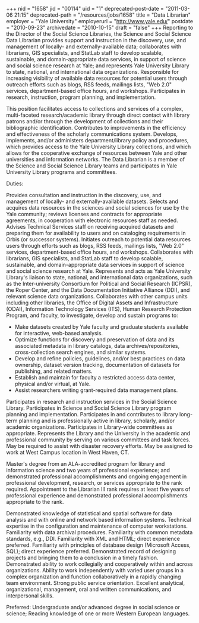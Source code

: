 +++
nid = "1658"
jid = "00114"
uid = "1"
deprecated-post-date = "2011-03-06 21:15"
deprecated-path = "/resources/jobs/1658"
title = "Data Librarian"
employer = "Yale University"
employerurl = "http://www.yale.edu/"
postdate = "2010-09-23"
archivedate = "2010-10-15"
draft = "false"
+++
Reporting to the Director of the Social Science Libraries, the Science
and Social Science Data Librarian provides support and instruction in
the discovery, use, and management of locally- and externally-available
data; collaborates with librarians, GIS specialists, and StatLab staff
to develop scalable, sustainable, and domain-appropriate data services,
in support of science and social science research at Yale; and
represents Yale University Library to state, national, and international
data organizations. Responsible for increasing visibility of available
data resources for potential users through outreach efforts such as
blogs, RSS feeds, mailings lists, "Web 2.0" services, department-based
office hours, and workshops. Participates in research, instruction,
program planning, and implementation.

This position facilitates access to collections and services of a
complex, multi-faceted research/academic library through direct contact
with library patrons and/or through the development of collections and
their bibliographic identification. Contributes to improvements in the
efficiency and effectiveness of the scholarly communications system.
Develops, implements, and/or administers department/library policy and
procedures, which provides access to the Yale University Library
collections, and which allows for the cooperative exchange of resources
between Yale and other universities and information networks. The Data
Librarian is a member of the Science and Social Science Library teams
and participates in Yale University Library programs and committees.

Duties:

Provides consultation and instruction in the discovery, use, and
management of locally- and externally-available datasets. Selects and
acquires data resources in the sciences and social sciences for use by
the Yale community; reviews licenses and contracts for appropriate
agreements, in cooperation with electronic resources staff as needed.
Advises Technical Services staff on receiving acquired datasets and
preparing them for availability to users and on cataloging requirements
in Orbis (or successor systems). Initiates outreach to potential data
resources users through efforts such as blogs, RSS feeds, mailings
lists, "Web 2.0" services, department-based office hours, and workshops.
Collaborates with librarians, GIS specialists, and StatLab staff to
develop scalable, sustainable, and domain-appropriate data services in
support of science and social science research at Yale. Represents and
acts as Yale University Library's liaison to state, national, and
international data organizations, such as the Inter-university
Consortium for Political and Social Research (ICPSR), the Roper Center,
and the Data Documentation Initiative Alliance (DDI), and relevant
science data organizations. Collaborates with other campus units
including other libraries, the Office of Digital Assets and
Infrastructure (ODAI), Information Technology Services (ITS), Human
Research Protection Program, and faculty, to investigate, develop and
sustain programs to:

-   Make datasets created by Yale faculty and graduate students
    available for interactive, web-based analysis.
-   Optimize functions for discovery and preservation of data and its
    associated metadata in library catalogs, data archives/repositories,
    cross-collection search engines, and similar systems.
-   Develop and refine policies, guidelines, and/or best practices on
    data ownership, dataset version tracking, documentation of datasets
    for publishing, and related matters.
-   Establish and maintain for faculty a restricted access data center,
    physical and/or virtual, at Yale.
-   Assist researchers writing grant-required data management plans.

Participates in research and instruction services in the Social Science
Library. Participates in Science and Social Science Library program
planning and implementation. Participates in and contributes to library
long-term planning and is professionally active in library, scholarly,
and/or academic organizations. Participates in Library-wide committees
as appropriate. Represents the Library and the University in the
academic and professional community by serving on various committees and
task forces. May be required to assist with disaster recovery efforts.
May be assigned to work at West Campus location in West Haven, CT.
  
Master's degree from an ALA-accredited program for library and
information science and two years of professional experience; and
demonstrated professional accomplishments and ongoing engagement in
professional development, research, or services appropriate to the rank
required. Appointment to the Librarian III rank requires at least five
years of professional experience and demonstrated professional
accomplishments appropriate to the rank.

Demonstrated knowledge of statistical and spatial software for data
analysis and with online and network based information systems.
Technical expertise in the configuration and maintenance of computer
workstations. Familiarity with data archival procedures. Familiarity
with common metadata standards, e.g., DDI. Familiarity with XML and
HTML; direct experience preferred. Familiarity with principles of
database design (Microsoft Access, SQL); direct experience preferred.
Demonstrated record of designing projects and bringing them to a
conclusion in a timely fashion. Demonstrated ability to work collegially
and cooperatively within and across organizations. Ability to work
independently with varied user groups in a complex organization and
function collaboratively in a rapidly changing team environment. Strong
public service orientation. Excellent analytical, organizational,
management, oral and written communications, and interpersonal skills.

Preferred: Undergraduate and/or advanced degree in social science or
science; Reading knowledge of one or more Western European languages.
